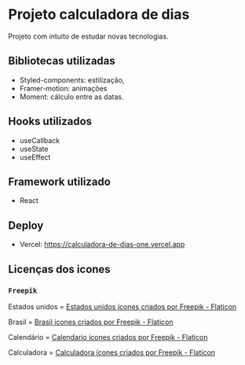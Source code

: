 # Projeto calculadora de dias

Projeto com intuito de estudar novas tecnologias.

## Bibliotecas utilizadas

- Styled-components: estilização, 
- Framer-motion: animações 
- Moment: cálculo entre as datas.

## Hooks utilizados

- useCallback
- useState
- useEffect

## Framework utilizado

- React
  
## Deploy

- Vercel: https://calculadora-de-dias-one.vercel.app

## Licenças dos icones

### `Freepik`

Estados unidos = <a href="https://www.flaticon.com/br/icone-gratis/estados-unidos_330459?term=estados+unidos&page=1&position=4&origin=tag&related_id=330459" target="_blank">Estados unidos ícones criados por Freepik - Flaticon</a>

Brasil = <a href="https://www.flaticon.com/br/icone-gratis/brasil_330430?term=brasil&page=1&position=2&origin=tag&related_id=330430" target="_blank">
Brasil ícones criados por Freepik - Flaticon</a>

Calendário = <a href="https://www.flaticon.com/br/icone-gratis/calendario_591607?term=calend%C3%A1rio&related_id=591607" target="_blank">
Calendario ícones criados por Freepik - Flaticon</a>

Calculadora = <a href="https://www.flaticon.com/br/icone-gratis/calculadora_1011863?term=calculadora&related_id=1011863" target="_blank">Calculadora ícones criados por Freepik - Flaticon</a>
